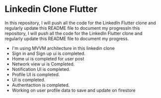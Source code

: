 # Linkedin Clone Flutter

In this repository, I will push all the code for the LinkedIn Flutter clone and regularly update this README file to document my progressIn this repository, I will push all the code for the LinkedIn Flutter clone and regularly update this README file to document my progress.

- I'm using MVVM architecture in this linkedin clone
- Sign in and Sign up ui is completed.
- Home ui is completed for user post
- Network view ui is Completed.
- Notification UI is completed.
- Profile UI is completed.
- UI is completed.
- Authentaction is completed.
- Working on user profile data to save and update on firestore